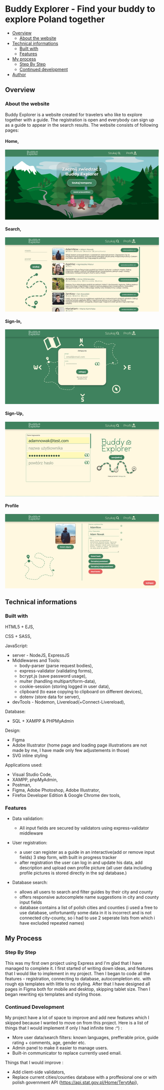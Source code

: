 # Buddy Explorer - Find your buddy to explore Poland together

- [Overview](#overview)
  - [About the website](#about-the-website)
- [Technical informations](#technical-informations)
  - [Built with](#built-with)
  - [Features](#features)
- [My process](#my-process)
  - [Step By Step](#step-by-step)
  - [Continued development](#continued-development)
- [Author](#author)

## Overview

### About the website

Buddy Explorer is a website created for travelers who like to explore together with a guide.
The registration is open and everybody can sign up as a guide to appear in the search results.
The website consists of following pages:

#### Home,

![](./readme_files/homepage.png)

#### Search,

![](./readme_files/search.png)

#### Sign-In,

![](./readme_files/signin.png)

#### Sign-Up,

![](./readme_files/signup.png)

#### Profile

![](./readme_files/profile.png)

## Technical informations

### Built with

HTML5 + EJS,

CSS + SASS,

JavaScript:

- server - NodeJS, ExpressJS
- Middlewares and Tools:
  - body-parser (parse request bodies),
  - express-validator (validating forms),
  - bcrypt.js (save password usage),
  - multer (handling multipart/form-data),
  - cookie-session (storing logged in user data),
  - clipboard (to ease copying to clipboard on different devices),
  - dotenv (store data for server),
- devTools - Nodemon, Livereload(+Connect-Livereload),

Database:

- SQL + XAMPP & PHPMyAdmin

Design:

- Figma
- Adobe Illustrator (home page and loading page illustrations are not made by me, I have made only few adjustements in those)
- SVG inline styling

Applications used:

- Visual Studio Code,
- XAMPP, phpMyAdmin,
- Postman,
- Figma, Adobe Photoshop, Adobe Illustrator,
- Firefox Developer Edition & Google Chrome dev tools,

### Features

- Data validation:

  - All input fields are secured by validators using express-validator middleware

- User registration:
  - a user can register as a guide in an interactive(add or remove input fields) 3 step form, with built in progress tracker
  - after registration the user can log in and update his data, add description and upload own profile picture (all user data including profile pictures is stored directly in the sql database.)
- Database search:
  - allows all users to search and filter guides by their city and county
  - offers responsive autocomplete name suggestions in city and county input fields
  - database contains a list of polish cities and counties (i used a free to use database, unfortunantly some data in it is incorrect and is not connected city-county, so i had to use 2 seperate lists from which i have excluded repeated names)

## My Process

### Step By Step

This was my first own project using Express and I'm glad that I have managed to complete it.
I first started of writing down ideas, and features that I would like to implement in my project.
Then I began to code all the features - registration, connecting to database, autocompletion etc. with rough ejs templates with little to no styling.
After that I have designed all pages in Figma both for mobile and desktop, skipping tablet size.
Then I began rewriting ejs templates and styling those.

### Continued Development

My project have a lot of space to improve and add new features which I skipped because I wanted to move on from this project.
Here is a list of things that I would implement if only I had infinite time :^) :

- More user data/search filters: known languages, prefferable price, guide rating + comments, age, gender etc.
- Admin panel to make it easier to manage users.
- Built-in communicator to replace currently used email.

Things that I would improve :

- Add client-side validators,
- Replace current cities/counties database with a proffesional one or with polish government API (https://api.stat.gov.pl/Home/TerytApi),
